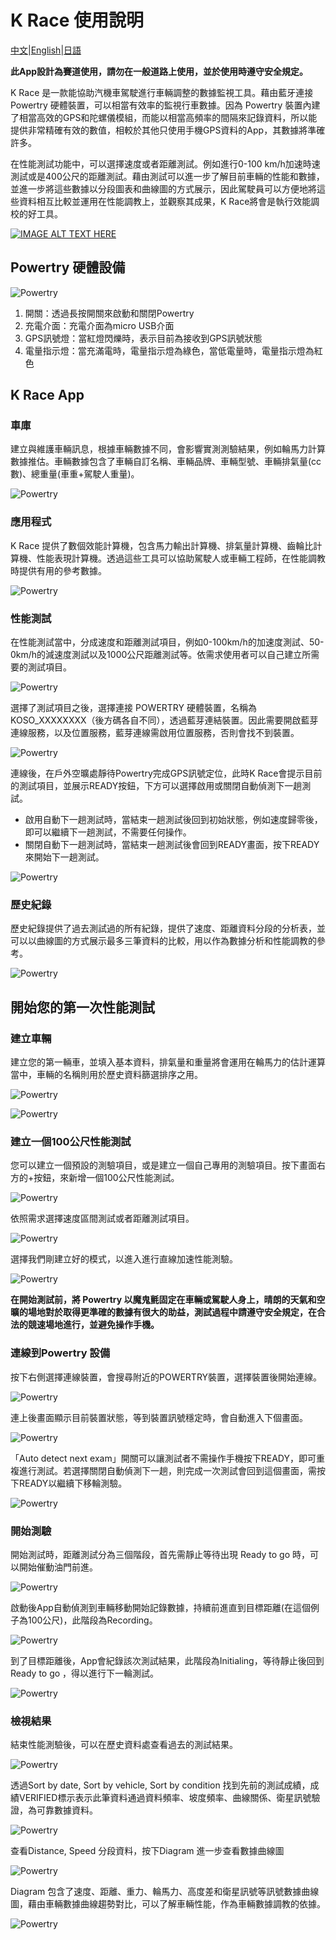 # K Race 使用說明 

[中文](https://koso-app.github.io/KOSO-Apps/krace_how_to)|[English](https://koso-app.github.io/KOSO-Apps/krace_how_to_en)|[日語](https://koso-app.github.io/KOSO-Apps/krace_how_to_jp)

**此App設計為賽道使用，請勿在一般道路上使用，並於使用時遵守安全規定。**

K Race 是一款能協助汽機車駕駛進行車輛調整的數據監視工具。藉由藍牙連接 Powertry 硬體裝置，可以相當有效率的監視行車數據。因為 Powertry 裝置內建了相當高效的GPS和陀螺儀模組，而能以相當高頻率的間隔來記錄資料，所以能提供非常精確有效的數值，相較於其他只使用手機GPS資料的App，其數據將準確許多。

在性能測試功能中，可以選擇速度或者距離測試。例如進行0-100 km/h加速時速測試或是400公尺的距離測試。藉由測試可以進一步了解目前車輛的性能和數據，並進一步將這些數據以分段圖表和曲線圖的方式展示，因此駕駛員可以方便地將這些資料相互比較並運用在性能調教上，並觀察其成果，K Race將會是執行效能調校的好工具。



[![IMAGE ALT TEXT HERE](https://img.youtube.com/vi/jSAfbBRWP8c/0.jpg)](https://www.youtube.com/watch?v=jSAfbBRWP8c)



## Powertry 硬體設備



![Powertry](./image/tutorial.png)

1.  開關：透過長按開關來啟動和關閉Powertry
2. 充電介面：充電介面為micro USB介面
3. GPS訊號燈：當紅燈閃爍時，表示目前為接收到GPS訊號狀態
4. 電量指示燈：當充滿電時，電量指示燈為綠色，當低電量時，電量指示燈為紅色



## K Race App

### 車庫

建立與維護車輛訊息，根據車輛數據不同，會影響實測測驗結果，例如輪馬力計算數據推估。車輛數據包含了車輛自訂名稱、車輛品牌、車輛型號、車輛排氣量(cc數)、總重量(車重+駕駛人重量)。

![Powertry](./image/photo-garage.png)

### 應用程式

K Race 提供了數個效能計算機，包含馬力輸出計算機、排氣量計算機、齒輪比計算機、性能表現計算機。透過這些工具可以協助駕駛人或車輛工程師，在性能調教時提供有用的參考數據。

![Powertry](./image/photo-utilities.png)

### 性能測試

在性能測試當中，分成速度和距離測試項目，例如0-100km/h的加速度測試、50-0km/h的減速度測試以及1000公尺距離測試等。依需求使用者可以自己建立所需要的測試項目。

![Powertry](./image/photo-exam.png)

選擇了測試項目之後，選擇連接 POWERTRY 硬體裝置，名稱為KOSO_XXXXXXXX（後方碼各自不同），透過藍芽連結裝置。因此需要開啟藍芽連線服務，以及位置服務，藍芽連線需啟用位置服務，否則會找不到裝置。

![Powertry](./image/photo-connect.png)

連線後，在戶外空曠處靜待Powertry完成GPS訊號定位，此時K Race會提示目前的測試項目，並展示READY按鈕，下方可以選擇啟用或關閉自動偵測下一趟測試。

- 啟用自動下一趟測試時，當結束一趟測試後回到初始狀態，例如速度歸零後，即可以繼續下一趟測試，不需要任何操作。
- 關閉自動下一趟測試時，當結束一趟測試後會回到READY畫面，按下READY來開始下一趟測試。

![Powertry](./image/photo-ready.png)

### 歷史紀錄

歷史紀錄提供了過去測試過的所有紀錄，提供了速度、距離資料分段的分析表，並可以以曲線圖的方式展示最多三筆資料的比較，用以作為數據分析和性能調教的參考。

![Powertry](./image/photo-history.png)

## 開始您的第一次性能測試

### 建立車輛

建立您的第一輛車，並填入基本資料，排氣量和重量將會運用在輪馬力的估計運算當中，車輛的名稱則用於歷史資料篩選排序之用。

![Powertry](./image/garage1.png)

![Powertry](./image/garage2.png)

### 建立一個100公尺性能測試

您可以建立一個預設的測驗項目，或是建立一個自己專用的測驗項目。按下畫面右方的+按鈕，來新增一個100公尺性能測試。

![Powertry](./image/exam1.png)

依照需求選擇速度區間測試或者距離測試項目。

![Powertry](./image/exam2.png)

選擇我們剛建立好的模式，以進入進行直線加速性能測驗。

![Powertry](./image/exam3.png)

**在開始測試前，將 Powertry 以魔鬼氈固定在車輛或駕駛人身上，晴朗的天氣和空曠的場地對於取得更準確的數據有很大的助益，測試過程中請遵守安全規定，在合法的競速場地進行，並避免操作手機。**

### 連線到Powertry 設備

按下右側選擇連線裝置，會搜尋附近的POWERTRY裝置，選擇裝置後開始連線。

![Powertry](./image/connect1.png)

連上後畫面顯示目前裝置狀態，等到裝置訊號穩定時，會自動進入下個畫面。

![Powertry](./image/connect2.png)

「Auto detect next exam」開關可以讓測試者不需操作手機按下READY，即可重複進行測試。若選擇關閉自動偵測下一趟，則完成一次測試會回到這個畫面，需按下READY以繼續下移輪測驗。

![Powertry](./image/connect3.png)

### 開始測驗

開始測試時，距離測試分為三個階段，首先需靜止等待出現 Ready to go 時，可以開始催動油門前進。

![Powertry](./image/runtime2.png)

啟動後App自動偵測到車輛移動開始記錄數據，持續前進直到目標距離(在這個例子為100公尺)，此階段為Recording。

![Powertry](./image/runtime3.png)

到了目標距離後，App會紀錄該次測試結果，此階段為Initialing，等待靜止後回到 Ready to go ，得以進行下一輪測試。

![Powertry](./image/runtime1.png)

### 檢視結果

結束性能測驗後，可以在歷史資料處查看過去的測試結果。

![Powertry](./image/photo-history.png)

透過Sort by date, Sort by vehicle, Sort by condition 找到先前的測試成績，成績VERIFIED標示表示此筆資料通過資料頻率、坡度頻率、曲線關係、衛星訊號驗證，為可靠數據資料。

![Powertry](./image/history1.png)

查看Distance, Speed 分段資料，按下Diagram 進一步查看數據曲線圖

![Powertry](./image/history2.png)

Diagram 包含了速度、距離、重力、輪馬力、高度差和衛星訊號等訊號數據曲線圖，藉由車輛數據曲線趨勢對比，可以了解車輛性能，作為車輛數據調教的依據。

![Powertry](./image/history3.png)